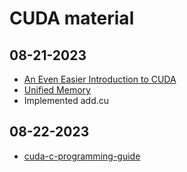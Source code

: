 # CUDA material

## 08-21-2023

- [An Even Easier Introduction to CUDA](https://developer.nvidia.com/blog/even-easier-introduction-cuda/)
- [Unified Memory](https://developer.nvidia.com/blog/unified-memory-in-cuda-6/)
- Implemented add.cu

## 08-22-2023

- [cuda-c-programming-guide](https://docs.nvidia.com/cuda/cuda-c-programming-guide/index.html)
